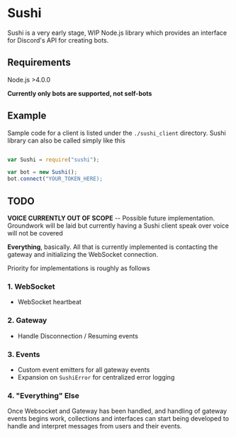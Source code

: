 # **Sushi**

Sushi is a very early stage, WIP Node.js library which provides an interface for Discord's API for creating bots.

## **Requirements**

Node.js >4.0.0


**Currently only bots are supported, not self-bots**

## **Example**

Sample code for a client is listed under the `./sushi_client` directory. 
Sushi library can also be called simply like this

```Javascript

var Sushi = require("sushi");

var bot = new Sushi();
bot.connect("YOUR_TOKEN_HERE);
```

## **TODO**

**VOICE CURRENTLY OUT OF SCOPE** -- Possible future implementation. Groundwork will be laid but currently having a Sushi client speak over voice will not be covered

**Everything**, basically. All that is currently implemented is contacting the gateway and initializing the WebSocket connection. 

Priority for implementations is roughly as follows


### 1. WebSocket

  * WebSocket heartbeat

### 2. Gateway

  * Handle Disconnection / Resuming events

### 3. Events

  * Custom event emitters for all gateway events
  * Expansion on `SushiError` for centralized error logging

### 4. "Everything" Else

Once Websocket and Gateway has been handled, and handling of gateway events begins work, collections and interfaces can start being developed to handle and interpret messages from users and their events.